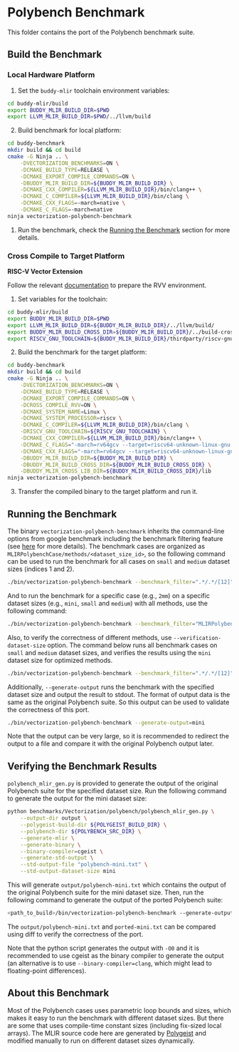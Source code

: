 # Polybench Benchmark

This folder contains the port of the Polybench benchmark suite.

## Build the Benchmark

### Local Hardware Platform

1. Set the `buddy-mlir` toolchain environment variables:

```bash
cd buddy-mlir/build
export BUDDY_MLIR_BUILD_DIR=$PWD
export LLVM_MLIR_BUILD_DIR=$PWD/../llvm/build
```

2. Build benchmark for local platform:

```bash
cd buddy-benchmark
mkdir build && cd build
cmake -G Ninja .. \
    -DVECTORIZATION_BENCHMARKS=ON \
    -DCMAKE_BUILD_TYPE=RELEASE \
    -DCMAKE_EXPORT_COMPILE_COMMANDS=ON \
    -DBUDDY_MLIR_BUILD_DIR=${BUDDY_MLIR_BUILD_DIR} \
    -DCMAKE_CXX_COMPILER=${LLVM_MLIR_BUILD_DIR}/bin/clang++ \
    -DCMAKE_C_COMPILER=${LLVM_MLIR_BUILD_DIR}/bin/clang \
    -DCMAKE_CXX_FLAGS=-march=native \
    -DCMAKE_C_FLAGS=-march=native
ninja vectorization-polybench-benchmark
```

1. Run the benchmark, check the [Running the Benchmark](#running-the-benchmark)
   section for more details.

### Cross Compile to Target Platform

**RISC-V Vector Extension**

Follow the relevant
[documentation](https://github.com/buddy-compiler/buddy-mlir/blob/main/docs/RVVEnviroment.md)
to prepare the RVV environment.

1. Set variables for the toolchain:

```bash
cd buddy-mlir/build
export BUDDY_MLIR_BUILD_DIR=$PWD
export LLVM_MLIR_BUILD_DIR=${BUDDY_MLIR_BUILD_DIR}/../llvm/build/
export BUDDY_MLIR_BUILD_CROSS_DIR=${BUDDY_MLIR_BUILD_DIR}/../build-cross-rv
export RISCV_GNU_TOOLCHAIN=${BUDDY_MLIR_BUILD_DIR}/thirdparty/riscv-gnu-toolchain
```

2. Build the benchmark for the target platform:

```bash
cd buddy-benchmark
mkdir build && cd build
cmake -G Ninja .. \
    -DVECTORIZATION_BENCHMARKS=ON \
    -DCMAKE_BUILD_TYPE=RELEASE \
    -DCMAKE_EXPORT_COMPILE_COMMANDS=ON \
    -DCROSS_COMPILE_RVV=ON \
    -DCMAKE_SYSTEM_NAME=Linux \
    -DCMAKE_SYSTEM_PROCESSOR=riscv \
    -DCMAKE_C_COMPILER=${LLVM_MLIR_BUILD_DIR}/bin/clang \
    -DRISCV_GNU_TOOLCHAIN=${RISCV_GNU_TOOLCHAIN} \
    -DCMAKE_CXX_COMPILER=${LLVM_MLIR_BUILD_DIR}/bin/clang++ \
    -DCMAKE_C_FLAGS="-march=rv64gcv --target=riscv64-unknown-linux-gnu --sysroot=${RISCV_GNU_TOOLCHAIN}/sysroot --gcc-toolchain=${RISCV_GNU_TOOLCHAIN} -fPIC" \
    -DCMAKE_CXX_FLAGS="-march=rv64gcv --target=riscv64-unknown-linux-gnu --sysroot=${RISCV_GNU_TOOLCHAIN}/sysroot --gcc-toolchain=${RISCV_GNU_TOOLCHAIN} -fPIC" \
    -DBUDDY_MLIR_BUILD_DIR=${BUDDY_MLIR_BUILD_DIR} \
    -DBUDDY_MLIR_BUILD_CROSS_DIR=${BUDDY_MLIR_BUILD_CROSS_DIR} \
    -DBUDDY_MLIR_CROSS_LIB_DIR=${BUDDY_MLIR_BUILD_CROSS_DIR}/lib
ninja vectorization-polybench-benchmark
```

3. Transfer the compiled binary to the target platform and run it.

## Running the Benchmark

The binary `vectorization-polybench-benchmark` inherits the command-line options
from google benchmark including the benchmark filtering feature (see
[here](https://github.com/google/benchmark/blob/main/docs/user_guide.md#running-a-subset-of-benchmarks)
for more details). The benchmark cases are organized as
`MLIRPolybenchCase/methods/<dataset_size_id>`, so the following command can be used
to run the benchmark for all cases on `small` and `medium` dataset sizes
(indices 1 and 2).

```bash
./bin/vectorization-polybench-benchmark --benchmark_filter=".*/.*/[12]"
```

And to run the benchmark for a specific case (e.g., `2mm`) on a specific dataset
sizes (e.g., `mini`, `small` and `medium`) with all methods, use the following
command:

```bash
./bin/vectorization-polybench-benchmark --benchmark_filter="MLIRPolybench2mm/.*/[012]"
```

Also, to verify the correctness of different methods, use
`--verification-dataset-size` option. The command below runs all benchmark cases
on `small` and `medium` dataset sizes, and verifies the results using the `mini`
dataset size for optimized methods.

```bash
./bin/vectorization-polybench-benchmark --benchmark_filter=".*/.*/[12]" --verification-dataset-size=mini
```

Additionally, `--generate-output` runs the benchmark with the specified dataset 
size and output the result to stdout. The format of output data is the same as
the original Polybench suite. So this output can be used to validate the 
correctness of this port.

```bash
./bin/vectorization-polybench-benchmark --generate-output=mini
```

Note that the output can be very large, so it is recommended to redirect the
output to a file and compare it with the original Polybench output later.

## Verifying the Benchmark Results

`polybench_mlir_gen.py` is provided to generate the output of the original
Polybench suite for the specified dataset size. Run the following command to
generate the output for the mini dataset size:

```bash
python benchmarks/Vectorization/polybench/polybench_mlir_gen.py \
    --output-dir output \
    --polygeist-build-dir ${POLYGEIST_BUILD_DIR} \
    --polybench-dir ${POLYBENCH_SRC_DIR} \
    --generate-mlir \
    --generate-binary \
    --binary-compiler=cgeist \
    --generate-std-output \
    --std-output-file "polybench-mini.txt" \
    --std-output-dataset-size mini
```

This will generate `output/polybench-mini.txt` which contains the output of the
original Polybench suite for the mini dataset size. Then, run the following
command to generate the output of the ported Polybench suite:

```bash
<path_to_build>/bin/vectorization-polybench-benchmark --generate-output=mini > output/ported-mini.txt
```

The `output/polybench-mini.txt` and `ported-mini.txt` can be compared using diff
to verify the correctness of the port.

Note that the python script generates the output with `-O0` and it is recommended
to use cgeist as the binary compiler to generate the output (an alternative is
to use `--binary-compiler=clang`, which might lead to floating-point differences).

## About this Benchmark

Most of the Polybench cases uses parametric loop bounds and sizes, which makes
it easy to run the benchmark with different dataset sizes. But there are some
that uses compile-time constant sizes (including fix-sized local arrays). The
MLIR source code here are generated by
[Polygeist](https://github.com/llvm/Polygeist) and modified manually to run on
different dataset sizes dynamically.
